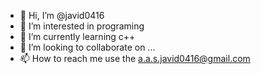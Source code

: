 - 👋 Hi, I’m @javid0416
- 👀 I’m interested in programing
- 🌱 I’m currently learning c++
- 💞️ I’m looking to collaborate on ...
- 📫 How to reach me use the a.a.s.javid0416@gmail.com

<!---
javid0416/javid0416 is a ✨ special ✨ repository because its `README.md` (this file) appears on your GitHub profile.
You can click the Preview link to take a look at your changes.
--->
